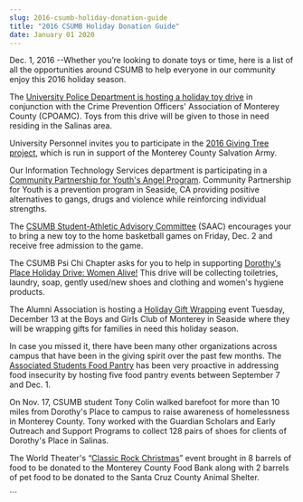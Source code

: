 ```yaml
---
slug: 2016-csumb-holiday-donation-guide
title: "2016 CSUMB Holiday Donation Guide"
date: January 01 2020
---
```


 
<p>
  Dec. 1, 2016 --Whether you’re looking to donate toys or time, here is a list
  of all the opportunities around CSUMB to help everyone in our community enjoy
  this 2016 holiday season.
</p>
<p>
  The
  <a href="https://csumb.edu/police/holiday&#45;toy&#45;drive&#45;2016"
    >University Police Department is hosting a holiday toy drive</a
  >
  in conjunction with the Crime Prevention Officers' Association of Monterey
  County &#40;CPOAMC&#41;. Toys from this drive will be given to those in need
  residing in the Salinas area.
</p>
<p>
  University Personnel invites you to participate in the
  <a href="https://csumb.edu/up/2016&#45;giving&#45;tree"
    >2016 Giving Tree project</a
  >, which is run in support of the Monterey County Salvation Army.
</p>
<p>
  Our Information Technology Services department is participating in a
  <a href="https://csumb.edu/it/cpy&#45;angel&#45;program"
    >Community Partnership for Youth's Angel Program</a
  >. Community Partnership for Youth is a prevention program in Seaside, CA
  providing positive alternatives to gangs, drugs and violence while reinforcing
  individual strengths.
</p>
<p>
  The
  <a href="https://twitter.com/CSUMB_SAAC"
    >CSUMB Student&#45;Athletic Advisory Committee</a
  >
  &#40;SAAC&#41; encourages your to bring a new toy to the home basketball games
  on Friday, Dec. 2 and receive free admission to the game.
</p>
<p>
  The CSUMB Psi Chi Chapter asks for you to help in supporting
  <a
    href="https://csumb.edu/psychology/dorothys&#45;place&#45;holiday&#45;drive&#45;women&#45;alive"
    >Dorothy's Place Holiday Drive: Women Alive!</a
  >
  This drive will be collecting toiletries, laundry, soap, gently used/new shoes
  and clothing and women's hygiene products.
</p>
<p>
  The Alumni Association is hosting a
  <a href="https://csumb.edu/alumni/groups&#45;and&#45;events"
    >Holiday Gift Wrapping</a
  >
  event Tuesday, December 13 at the Boys and Girls Club of Monterey in Seaside
  where they will be wrapping gifts for families in need this holiday season.
</p>
<p>
  In case you missed it, there have been many other organizations across campus
  that have been in the giving spirit over the past few months. The
  <a href="https://csumb.edu/as/food&#45;pantry?_search=food+pantry"
    >Associated Students Food Pantry</a
  >
  has been very proactive in addressing food insecurity by hosting five food
  pantry events between September 7 and Dec. 1.
</p>
<p>
  On Nov. 17, CSUMB student Tony Colin walked barefoot for more than 10 miles
  from Dorothy's Place to campus to raise awareness of homelessness in Monterey
  County. Tony worked with the Guardian Scholars and Early Outreach and Support
  Programs to collect 128 pairs of shoes for clients of Dorothy's Place in
  Salinas.
</p>
<p>
  The World Theater's “<a
    href="https://csumb.edu/worldtheater/december&#45;people&#45;perform&#45;classic&#45;rock&#45;christmas"
    >Classic Rock Christmas</a
  >” event brought in 8 barrels of food to be donated to the Monterey County
  Food Bank along with 2 barrels of pet food to be donated to the Santa Cruz
  County Animal Shelter.
</p>
```
